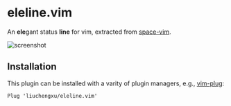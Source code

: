 # eleline.vim
An **ele**gant status **line** for vim, extracted from [space-vim](https://github.com/liuchengxu/space-vim).

![screenshot](https://github.com/liuchengxu/eleline.vim/blob/screenshots/screenshot.png?raw=true)

## Installation

This plugin can be installed with a varity of plugin managers, e.g., [vim-plug](https://github.com/junegunn/vim-plug):


```vim
Plug 'liuchengxu/eleline.vim'
```

